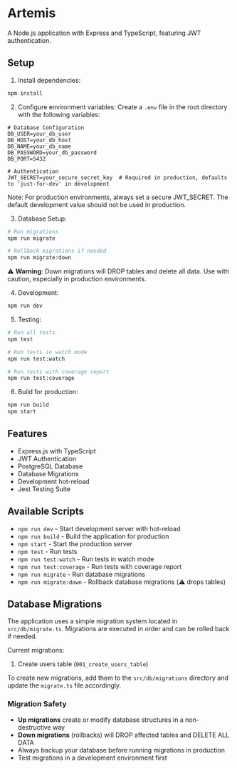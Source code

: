 # Artemis

A Node.js application with Express and TypeScript, featuring JWT authentication.

## Setup

1. Install dependencies:
```bash
npm install
```

2. Configure environment variables:
Create a `.env` file in the root directory with the following variables:
```env
# Database Configuration
DB_USER=your_db_user
DB_HOST=your_db_host
DB_NAME=your_db_name
DB_PASSWORD=your_db_password
DB_PORT=5432

# Authentication
JWT_SECRET=your_secure_secret_key  # Required in production, defaults to 'just-for-dev' in development
```

Note: For production environments, always set a secure JWT_SECRET. The default development value should not be used in production.

3. Database Setup:
```bash
# Run migrations
npm run migrate

# Rollback migrations if needed
npm run migrate:down
```

⚠️ **Warning**: Down migrations will DROP tables and delete all data. Use with caution, especially in production environments.

4. Development:
```bash
npm run dev
```

5. Testing:
```bash
# Run all tests
npm test

# Run tests in watch mode
npm run test:watch

# Run tests with coverage report
npm run test:coverage
```

6. Build for production:
```bash
npm run build
npm start
```

## Features

- Express.js with TypeScript
- JWT Authentication
- PostgreSQL Database
- Database Migrations
- Development hot-reload
- Jest Testing Suite

## Available Scripts

- `npm run dev` - Start development server with hot-reload
- `npm run build` - Build the application for production
- `npm start` - Start the production server
- `npm test` - Run tests
- `npm run test:watch` - Run tests in watch mode
- `npm run test:coverage` - Run tests with coverage report
- `npm run migrate` - Run database migrations
- `npm run migrate:down` - Rollback database migrations (⚠️ drops tables)

## Database Migrations

The application uses a simple migration system located in `src/db/migrate.ts`. Migrations are executed in order and can be rolled back if needed.

Current migrations:
1. Create users table (`001_create_users_table`)

To create new migrations, add them to the `src/db/migrations` directory and update the `migrate.ts` file accordingly.

### Migration Safety

- **Up migrations** create or modify database structures in a non-destructive way
- **Down migrations** (rollbacks) will DROP affected tables and DELETE ALL DATA
- Always backup your database before running migrations in production
- Test migrations in a development environment first 